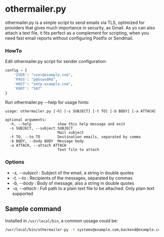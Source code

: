 # othermailer.py
othermailer.py is a simple script to send emails via TLS, optimized for providers that gives much importance in security, as Gmail.
As yo can also attach a text file, it fits perfect as a complement for scripting, when you need fast email reports without configuring Postfix or Sendmail.

### HowTo

Edit othermailer.py script for sender configuration:
```python
config = {
    'USER': "user@example.com",
    'PASS': "p@Ssws0Rd",
    'HOST': "smtp.example.com",
    'PORT': "587"
}
```
Run othermailer.py --help for usage hints:
```
usage: othermailer.py [-h] [-s SUBJECT] [-t TO] [-b BODY] [-a ATTACH]

optional arguments:
  -h, --help            show this help message and exit
  -s SUBJECT, --subject SUBJECT
                        Mail subject
  -t TO, --to TO        Destination emails, separated by comma
  -b BODY, --body BODY  Message body
  -a ATTACH, --attach ATTACH
                        Text file to attach
```
### Options
- *-s, --subject* : Subject of the email, a string in double quotes
- *-t, --to* : Recipients of the messages, separated by commas
- *-b, --body* : Body of message, also a string in double quotes
- *-a, --attach* : Full path to a plain text file to be attached. Only plain text supported

## Sample command
Installed in `/usr/local/bin`, a common ussage could be:
```bash
/usr/local/bin/othermailer-py -t systems@example.com,backend@example.com -s "CRITICAL - Service DOWN" -b "There is a critical down. See attached report for futher info" -a /tmp/service.log
```